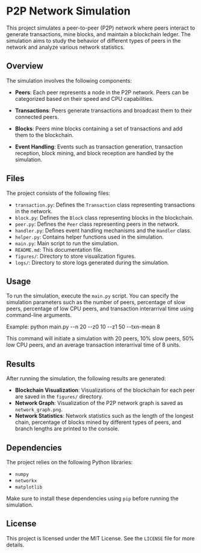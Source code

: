# P2P Network Simulation

This project simulates a peer-to-peer (P2P) network where peers interact to generate transactions, mine blocks, and maintain a blockchain ledger. The simulation aims to study the behavior of different types of peers in the network and analyze various network statistics.

## Overview

The simulation involves the following components:

- **Peers**: Each peer represents a node in the P2P network. Peers can be categorized based on their speed and CPU capabilities.

- **Transactions**: Peers generate transactions and broadcast them to their connected peers.

- **Blocks**: Peers mine blocks containing a set of transactions and add them to the blockchain.

- **Event Handling**: Events such as transaction generation, transaction reception, block mining, and block reception are handled by the simulation.

## Files

The project consists of the following files:

- `transaction.py`: Defines the `Transaction` class representing transactions in the network.
- `block.py`: Defines the `Block` class representing blocks in the blockchain.
- `peer.py`: Defines the `Peer` class representing peers in the network.
- `handler.py`: Defines event handling mechanisms and the `Handler` class.
- `helper.py`: Contains helper functions used in the simulation.
- `main.py`: Main script to run the simulation.
- `README.md`: This documentation file.
- `figures/`: Directory to store visualization figures.
- `logs/`: Directory to store logs generated during the simulation.

## Usage

To run the simulation, execute the `main.py` script. You can specify the simulation parameters such as the number of peers, percentage of slow peers, percentage of low CPU peers, and transaction interarrival time using command-line arguments.

Example:
python main.py --n 20 --z0 10 --z1 50 --txn-mean 8

This command will initiate a simulation with 20 peers, 10% slow peers, 50% low CPU peers, and an average transaction interarrival time of 8 units.

## Results

After running the simulation, the following results are generated:

- **Blockchain Visualization**: Visualizations of the blockchain for each peer are saved in the `figures/` directory.
- **Network Graph**: Visualization of the P2P network graph is saved as `network_graph.png`.
- **Network Statistics**: Network statistics such as the length of the longest chain, percentage of blocks mined by different types of peers, and branch lengths are printed to the console.

## Dependencies

The project relies on the following Python libraries:

- `numpy`
- `networkx`
- `matplotlib`

Make sure to install these dependencies using `pip` before running the simulation.

## License

This project is licensed under the MIT License. See the `LICENSE` file for more details.

